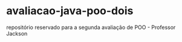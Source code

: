 # avaliacao-java-poo-dois
repositório reservado para a segunda avaliação de POO - Professor Jackson
